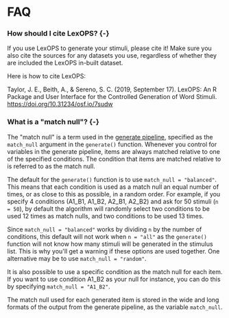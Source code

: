 
# FAQ

### How should I cite LexOPS? {-}

If you use LexOPS to generate your stimuli, please cite it! Make sure you also cite the sources for any datasets you use, regardless of whether they are included the LexOPS in-built dataset.

Here is how to cite LexOPS:

<div class="cite">
<p>Taylor, J. E., Beith, A., &amp; Sereno, S. C. (2019, September 17). LexOPS: An R Package and User Interface for the Controlled Generation of Word Stimuli. <a href="https://doi.org/10.31234/osf.io/7sudw" class="uri">https://doi.org/10.31234/osf.io/7sudw</a></p>
</div>

### What is a "match null"? {-}

The "match null" is a term used in the [generate pipeline](the-generate-pipeline.html), specified as the `match_null` argument in the `generate()` function. Whenever you control for variables in the generate pipeline, items are always matched relative to one of the specified conditions. The condition that items are matched relative to is referred to as the match null.

The default for the `generate()` function is to use `match_null = "balanced"`. This means that each condition is used as a match null an equal number of times, or as close to this as possible, in a random order. For example, if you specify 4 conditions (A1_B1, A1_B2, A2_B1, A2_B2) and ask for 50 stimuli (`n = 50`), by default the algorithm will randomly select two conditions to be used 12 times as match nulls, and two conditions to be used 13 times.

Since `match_null = "balanced"` works by dividing `n` by the number of conditions, this default will not work when `n = "all"` as the `generate()` function will not know how many stimuli will be generated in the stimulus list. This is why you'll get a warning if these options are used together. One alternative may be to use `match_null = "random"`.

It is also possible to use a specific condition as the match null for each item. If you want to use condition A1_B2 as your null for instance, you can do this by specifying `match_null = "A1_B2"`.

The match null used for each generated item is stored in the wide and long formats of the output from the generate pipeline, as the variable `match_null`.

